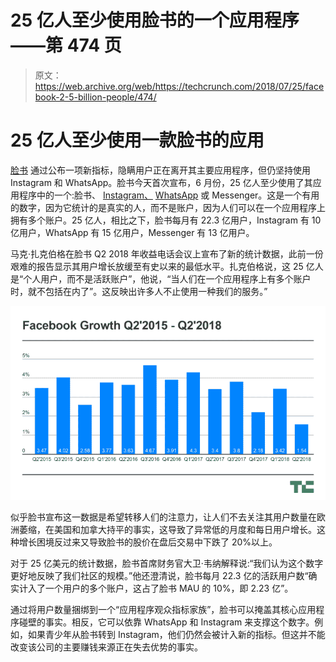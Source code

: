 # 25 亿人至少使用脸书的一个应用程序——第 474 页

> 原文：<https://web.archive.org/web/https://techcrunch.com/2018/07/25/facebook-2-5-billion-people/474/>

# 25 亿人至少使用一款脸书的应用

[脸书](https://web.archive.org/web/20190707215052/https://crunchbase.com/organization/facebook) 通过公布一项新指标，隐瞒用户正在离开其主要应用程序，但仍坚持使用 Instagram 和 WhatsApp。脸书今天首次宣布，6 月份，25 亿人至少使用了其应用程序中的一个:脸书、 [Instagram、](https://web.archive.org/web/20190707215052/https://crunchbase.com/organization/instagram) [WhatsApp](https://web.archive.org/web/20190707215052/https://crunchbase.com/organization/whatsapp) 或 Messenger。这是一个有用的数字，因为它统计的是真实的人，而不是账户，因为人们可以在一个应用程序上拥有多个账户。25 亿人，相比之下，脸书每月有 22.3 亿用户，Instagram 有 10 亿用户，WhatsApp 有 15 亿用户，Messenger 有 13 亿用户。

马克·扎克伯格在脸书 Q2 2018 年收益电话会议上宣布了新的统计数据，此前一份艰难的报告显示其用户增长放缓至有史以来的最低水平。扎克伯格说，这 25 亿人是“个人用户，而不是活跃账户”，他说，“当人们在一个应用程序上有多个账户时，就不包括在内了”。这反映出许多人不止使用一种我们的服务。”

![](img/4986d017d7e6225baf470880defcbc3a.png)

似乎脸书宣布这一数据是希望转移人们的注意力，让人们不去关注其用户数量在欧洲萎缩，在美国和加拿大持平的事实，这导致了异常低的月度和每日用户增长。这种增长困境反过来又导致脸书的股价在盘后交易中下跌了 20%以上。

对于 25 亿美元的统计数据，脸书首席财务官大卫·韦纳解释说:“我们认为这个数字更好地反映了我们社区的规模。”他还澄清说，脸书每月 22.3 亿的活跃用户数“确实计入了一个用户的多个账户，这占了脸书 MAU 的 10%，即 2.23 亿”。

通过将用户数量捆绑到一个“应用程序观众指标家族”，脸书可以掩盖其核心应用程序碰壁的事实。相反，它可以依靠 WhatsApp 和 Instagram 来支撑这个数字。例如，如果青少年从脸书转到 Instagram，他们仍然会被计入新的指标。但这并不能改变该公司的主要赚钱来源正在失去优势的事实。